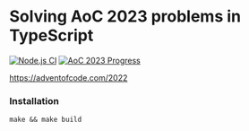 # Solving AoC 2023 problems in TypeScript

[![Node.js CI](https://github.com/hnatiukr/aoc-2023/actions/workflows/node.js.yml/badge.svg)](https://github.com/hnatiukr/aoc-2023/actions/workflows/node.js.yml)
[![AoC 2023 Progress](https://img.shields.io/endpoint?url=https://raw.githubusercontent.com/hnatiukr/aoc-2023/main/.github/badges/2023.json)](/day/)

https://adventofcode.com/2022

### Installation

```console
make && make build
```
